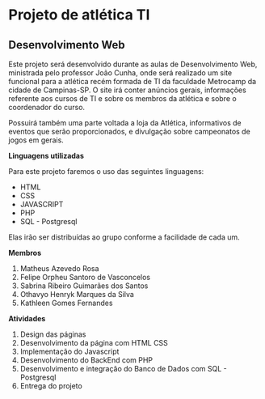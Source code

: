 # Projeto de atlética TI

## Desenvolvimento Web

Este projeto será desenvolvido durante as aulas de Desenvolvimento Web, ministrada pelo professor João Cunha, onde será realizado um site funcional para a atlética recém formada de TI da faculdade  Metrocamp da cidade de Campinas-SP. O site irá conter anúncios gerais, informações referente aos cursos de TI e sobre os membros da atlética e sobre o coordenador do curso.

Possuirá também uma parte voltada a loja da Atlética, informativos de eventos que serão proporcionados, e divulgação sobre campeonatos de jogos em gerais.

**Linguagens utilizadas**
 
Para este projeto faremos o uso das seguintes linguagens:
* HTML
* CSS
*  JAVASCRIPT
* PHP
* SQL - Postgresql

Elas irão ser distribuídas ao grupo conforme a facilidade de cada um.

**Membros**
1. Matheus Azevedo Rosa
2. Felipe Orpheu Santoro de Vasconcelos
3.  Sabrina Ribeiro Guimarães dos Santos
4. Othavyo Henryk  Marques da Silva 
5. Kathleen Gomes Fernandes

**Atividades**

1.  Design das páginas
2. Desenvolvimento da página com HTML CSS
3. Implementação do Javascript
5. Desenvolvimento do BackEnd com PHP
6. Desenvolvimento e integração do Banco de Dados com SQL - Postgresql
7. Entrega do projeto
